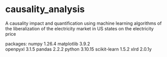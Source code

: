 # causality_analysis
A causality impact and quantification using machine learning algorithms of the liberalization of the electricity market in US states on the electricity price


packages:
numpy                     1.26.4 
matplotlib                3.9.2  
openpyxl                  3.1.5 
pandas                    2.2.2
python                    3.10.15 
scikit-learn              1.5.2
xlrd                      2.0.1y
